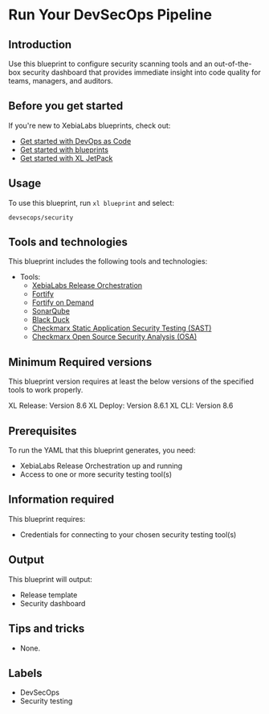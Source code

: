 # Run Your DevSecOps Pipeline

## Introduction

Use this blueprint to configure security scanning tools and an out-of-the-box security dashboard that provides immediate insight into code quality for teams, managers, and auditors.

## Before you get started

If you're new to XebiaLabs blueprints, check out:

* [Get started with DevOps as Code](https://docs.xebialabs.com/xl-platform/concept/get-started-with-devops-as-code.html)
* [Get started with blueprints](https://docs.xebialabs.com/xl-platform/concept/get-started-with-blueprints.html)
* [Get started with XL JetPack](https://docs.xebialabs.com/xl-platform/concept/get-started-with-xl-jetpack.html)

## Usage

To use this blueprint, run `xl blueprint` and select:

    devsecops/security

## Tools and technologies

This blueprint includes the following tools and technologies:

* Tools:
    * [XebiaLabs Release Orchestration](https://xebialabs.com/products/xl-release/)
    * [Fortify](https://www.microfocus.com/en-us/products/static-code-analysis-sast/overview)
    * [Fortify on Demand](https://www.microfocus.com/en-us/products/application-security-testing/overview)
    * [SonarQube](https://www.sonarqube.org/)
    * [Black Duck](https://www.blackducksoftware.com/black-duck-home)
    * [Checkmarx Static Application Security Testing (SAST)](https://www.checkmarx.com/products/static-application-security-testing/)
    * [Checkmarx Open Source Security Analysis (OSA)](https://www.checkmarx.com/products/open-source-security-analysis/)

## Minimum Required versions

This blueprint version requires at least the below versions of the specified tools to work properly.

XL Release: Version 8.6
XL Deploy: Version 8.6.1
XL CLI: Version 8.6

## Prerequisites

To run the YAML that this blueprint generates, you need:

* XebiaLabs Release Orchestration up and running
* Access to one or more security testing tool(s)

## Information required

This blueprint requires:

* Credentials for connecting to your chosen security testing tool(s)

## Output

This blueprint will output:

* Release template
* Security dashboard

## Tips and tricks

* None.

## Labels

* DevSecOps
* Security testing

